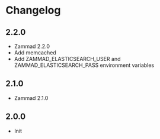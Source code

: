 # Changelog

## 2.2.0
  - Zammad 2.2.0
  - Add memcached
  - Add ZAMMAD_ELASTICSEARCH_USER and ZAMMAD_ELASTICSEARCH_PASS environment variables

## 2.1.0
  - Zammad 2.1.0

## 2.0.0
 - Init
